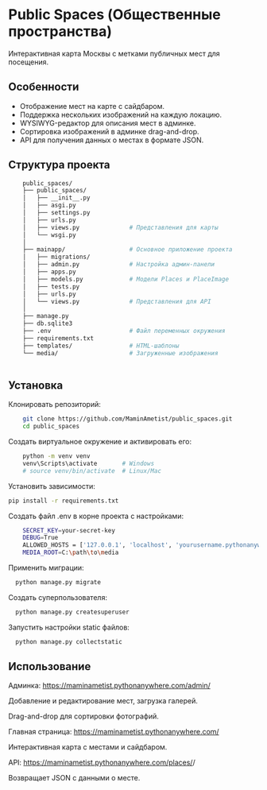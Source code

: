 # Public Spaces (Общественные пространства)

Интерактивная карта Москвы с метками публичных мест для посещения.

## Особенности

- Отображение мест на карте с сайдбаром.
- Поддержка нескольких изображений на каждую локацию.
- WYSIWYG-редактор для описания мест в админке.
- Сортировка изображений в админке drag-and-drop.
- API для получения данных о местах в формате JSON.

## Структура проекта
```bash
    public_spaces/
    ├── public_spaces/            
    │   ├── __init__.py
    │   ├── asgi.py
    │   ├── settings.py           
    │   ├── urls.py               
    │   ├── views.py              # Представления для карты
    │   └── wsgi.py
    │
    ├── mainapp/                  # Основное приложение проекта
    │   ├── migrations/           
    │   ├── admin.py              # Настройка админ-панели
    │   ├── apps.py
    │   ├── models.py             # Модели Places и PlaceImage
    │   ├── tests.py
    │   ├── urls.py              
    │   └── views.py              # Представления для API
    │
    ├── manage.py                 
    ├── db.sqlite3                
    ├── .env                      # Файл переменных окружения 
    ├── requirements.txt          
    ├── templates/                # HTML-шаблоны
    └── media/                    # Загруженные изображения
  
```

## Установка

Клонировать репозиторий:
```bash
    git clone https://github.com/MaminAmetist/public_spaces.git
    cd public_spaces
   ```

Создать виртуальное окружение и активировать его:

```bash
    python -m venv venv
    venv\Scripts\activate       # Windows
    # source venv/bin/activate  # Linux/Mac
```

Установить зависимости:

```bash
pip install -r requirements.txt
```

Создать файл .env в корне проекта с настройками:
```bash
    SECRET_KEY=your-secret-key
    DEBUG=True
    ALLOWED_HOSTS = ['127.0.0.1', 'localhost', 'yourusername.pythonanywhere.com']
    MEDIA_ROOT=C:\path\to\media
```

Применить миграции:

```bash
  python manage.py migrate
```

Создать суперпользователя:

```bash
  python manage.py createsuperuser
```

Запустить настройки static файлов:

```bash
  python manage.py collectstatic
```
## Использование

Админка: https://maminametist.pythonanywhere.com/admin/

Добавление и редактирование мест, загрузка галерей.

Drag-and-drop для сортировки фотографий.

Главная страница: https://maminametist.pythonanywhere.com/

Интерактивная карта с местами и сайдбаром.

API: https://maminametist.pythonanywhere.com/places/<id>/ 

Возвращает JSON с данными о месте.
